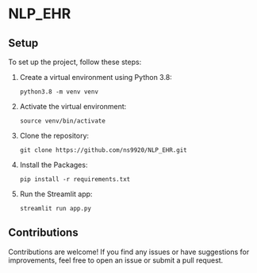 <body>
  <h1>NLP_EHR</h1>
  <h2>Setup</h2>
  <p>To set up the project, follow these steps:</p>
  <ol>
    <li>Create a virtual environment using Python 3.8:</li>
    <pre><code>python3.8 -m venv venv</code></pre>
    <li>Activate the virtual environment:</li>
    <pre><code>source venv/bin/activate</code></pre>
    <li>Clone the repository:</li>
    <pre><code>git clone https://github.com/ns9920/NLP_EHR.git</code></pre>
    <li>Install the Packages:</li>
    <pre><code>pip install -r requirements.txt</code></pre>
    <li>Run the Streamlit app:</li>
    <pre><code>streamlit run app.py</code></pre>
  </ol>
  <h2>Contributions</h2>
  <p>Contributions are welcome! If you find any issues or have suggestions for improvements, feel free to open an issue or submit a pull request.</p>
</body>
